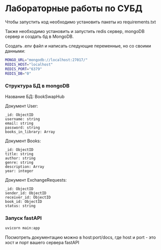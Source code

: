 # Лабораторные работы по СУБД

Чтобы запустить код необходимо установить пакеты из requirements.txt

Также необходимо установить и запустить redis сервер, mongoDB сервер и создать бд в MongoDB.

Создать .env файл и написать следующие переменные, но со своими данными:

```bash 
MONGO_URL="mongodb://localhost:27017/"
REDIS_HOST="localhost"
REDIS_PORT="6379"
REDIS_DB="0"
```

### Структура БД в mongoDB

Название БД: BookSwapHub

Документ User:

    _id: ObjectID
    username: string
    email: string
    password: string
    books_in_library: Array

Документ Books:

    _id: ObjectID
    title: string
    author: string
    genre: string
    description: Array
    year: integer

Документ ExchangeRequests:

    _id: ObjectID
    sender_id: ObjectID
    receiver_id: ObjectID
    book_id: ObjectID
    status: string

### Запуск fastAPI

```bash
uvicorn main:app
```

Посмотреть документацию можно в host:port/docs, где host и port - это хост и порт вашего сервера fastAPI